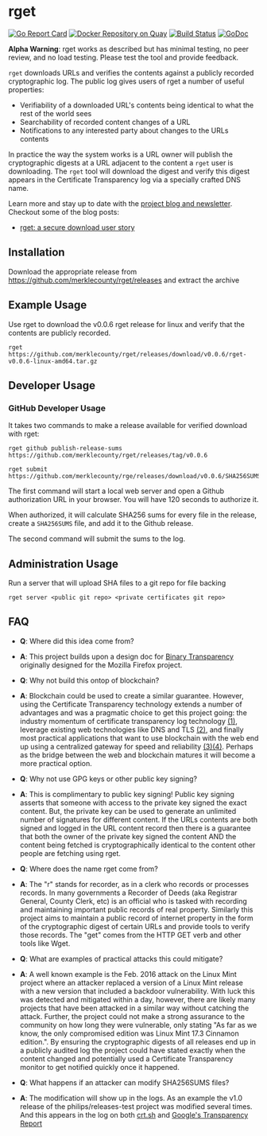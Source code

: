 # rget

[![Go Report Card](https://goreportcard.com/badge/github.com/merklecounty/rget)](https://goreportcard.com/report/github.com/merklecounty/rget)
[![Docker Repository on Quay](https://quay.io/repository/merklecounty/rget/status "Docker Repository on Quay")](https://quay.io/repository/merklecounty/rget)
[![Build Status](https://semaphoreci.com/api/v1/merklecounty/rget/branches/master/badge.svg)](https://semaphoreci.com/merklecounty/rget)
[![GoDoc](https://godoc.org/go.merklecounty.com/rget?status.svg)](https://godoc.org/go.merklecounty.com/rget)

**Alpha Warning**: rget works as described but has minimal testing, no peer review, and no load testing. Please test the tool and provide feedback.

`rget` downloads URLs and verifies the contents against a publicly recorded cryptographic log. The public log gives users of rget a number of useful properties:

- Verifiability of a downloaded URL's contents being identical to what the rest of the world sees
- Searchability of recorded content changes of a URL
- Notifications to any interested party about changes to the URLs contents

In practice the way the system works is a URL owner will publish the cryptographic digests at a URL adjacent to the content a `rget` user is downloading. The `rget` tool will download the digest and verify this digest appears in the Certificate Transparency log via a specially crafted DNS name.

Learn more and stay up to date with the [project blog and newsletter](https://merklecounty.substack.com/). Checkout some of the blog posts:

- [rget: a secure download user story](https://merklecounty.substack.com/p/rget-a-secure-download-user-story)

## Installation

Download the appropriate release from https://github.com/merklecounty/rget/releases and extract the archive

## Example Usage

Use rget to download the v0.0.6 rget release for linux and verify that the contents are publicly recorded.

```
rget https://github.com/merklecounty/rget/releases/download/v0.0.6/rget-v0.0.6-linux-amd64.tar.gz
```

## Developer Usage

### GitHub Developer Usage

It takes two commands to make a release available for verified download with rget:

```
rget github publish-release-sums https://github.com/merklecounty/rget/releases/tag/v0.0.6

rget submit https://github.com/merklecounty/rge/releases/download/v0.0.6/SHA256SUMS
```
The first command will start a local web server and open a Github authorization URL
in your browser. You will have 120 seconds to authorize it.

When authorized, it will calculate SHA256 sums for every file in the release,
create a `SHA256SUMS` file, and add it to the Github release.

The second command will submit the sums to the log.

## Administration Usage

Run a server that will upload SHA files to a git repo for file backing

```
rget server <public git repo> <private certificates git repo>
```

## FAQ

- **Q**: Where did this idea come from?
- **A**: This project builds upon a design doc for [Binary Transparency](https://wiki.mozilla.org/Security/Binary_Transparency) originally designed for the Mozilla Firefox project. 

- **Q**: Why not build this ontop of blockchain?
- **A**: Blockchain could be used to create a similar guarantee. However, using the Certificate Transparency technology extends a number of advantages and was a pragmatic choice to get this project going: the industry momentum of certificate transparency log technology [(1)](https://ct.cloudflare.com/about), leverage existing web technologies like DNS and TLS [(2)](https://www.certificate-transparency.org/how-ct-works), and finally most practical applications that want to use blockchain with the web end up using a centralized gateway for speed and reliability [(3)](https://blog.cloudflare.com/cloudflare-ethereum-gateway/)[(4)](https://infura.io/docs/ethereum/json-rpc/eth_blockNumber). Perhaps as the bridge between the web and blockchain matures it will become a more practical option.

- **Q**: Why not use GPG keys or other public key signing?
- **A**: This is complimentary to public key signing! Public key signing asserts that someone with access to the private key signed the exact content. But, the private key can be used to generate an unlimited number of signatures for different content. If the URLs contents are both signed and logged in the URL content record then there is a guarantee that both the owner of the private key signed the content AND the content being fetched is cryptographically identical to the content other people are fetching using rget.

- **Q**: Where does the name rget come from?
- **A**: The "r" stands for recorder, as in a clerk who records or processes records. In many governments a Recorder of Deeds (aka Registrar General, County Clerk, etc) is an official who is tasked with recording and maintaining important public records of real property. Similarly this project aims to maintain a public record of internet property in the form of the cryptographic digest of certain URLs and provide tools to verify those records. The "get" comes from the HTTP GET verb and other tools like Wget.

- **Q**: What are examples of practical attacks this could mitigate?
- **A**: A well known example is the Feb. 2016 attack on the Linux Mint project where an attacker replaced a version of a Linux Mint release with a new version that included a backdoor vulnerability. With luck this was detected and mitigated within a day, however, there are likely many projects that have been attacked in a similar way without catching the attack. Further, the project could not make a strong assurance to the community on how long they were vulnerable, only stating "As far as we know, the only compromised edition was Linux Mint 17.3 Cinnamon edition.". By ensuring the cryptographic digests of all releases end up in a publicly audited log the project could have stated exactly when the content changed and potentially used a Certificate Transparency monitor to get notified quickly once it happened.

- **Q**: What happens if an attacker can modify SHA256SUMS files?
- **A**: The modification will show up in the logs. As an example the v1.0 release of the philips/releases-test project was modified several times. And this appears in the log on both [crt.sh](https://crt.sh/?q=%.v1-0.releases-test.philips.github.com.recorder.merklecounty.com) and [Google's Transparency Report](https://transparencyreport.google.com/https/certificates?hl=en&cert_search_auth=&cert_search_cert=&cert_search=include_expired:false;include_subdomains:true;domain:v1-0.releases-test.philips.github.com.recorder.merklecounty.com&lu=cert_search)
